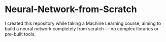 # Neural-Network-from-Scratch
I created this repository while taking a Machine Learning course, aiming to build a neural network completely from scratch — no complex libraries or pre-built tools.
